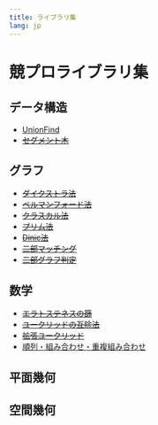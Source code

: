 ```yaml
---
title: ライブラリ集
lang: jp
---
```

# 競プロライブラリ集
## データ構造
- [UnionFind](./data-structure/unionfind/)
- ~~[セグメント木](./data-structure/segment-tree/)~~

## グラフ
- ~~[ダイクストラ法](./graph/dijkstra/)~~
- ~~[ベルマンフォード法](./graph/bellman-ford/)~~
- ~~[クラスカル法](./graph/kruskal/)~~
- ~~[プリム法](./graph/prim/)~~
- ~~[Dinic法](./graph/dinic/)~~
- ~~[二部マッチング](./graph/bipartite-matching/)~~
- ~~[二部グラフ判定](./graph/bipartite-graph/)~~

## 数学
- ~~[エラトステネスの篩](./math/eratos/)~~
- ~~[ユークリッドの互除法](./math/euclidean/)~~
- ~~[拡張ユークリッド](./math/ext-euclidean/)~~
- [順列・組み合わせ・重複組み合わせ](./math/countings/)

## 平面幾何

## 空間幾何
